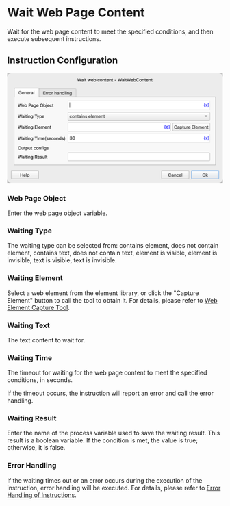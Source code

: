 # Wait Web Page Content

Wait for the web page content to meet the specified conditions, and then execute subsequent instructions.

## Instruction Configuration

![General Configuration Dialog for Waiting for Web Page Content](wait_web_content_general_config.png)

### Web Page Object

Enter the web page object variable.

### Waiting Type

The waiting type can be selected from: contains element, does not contain element, contains text, does not contain text, element is visible, element is invisible, text is visible, text is invisible.

### Waiting Element

Select a web element from the element library, or click the "Capture Element" button to call the tool to obtain it. For details, please refer to [Web Element Capture Tool](../../manual/web_element_capture_tool.md).

### Waiting Text

The text content to wait for.

### Waiting Time

The timeout for waiting for the web page content to meet the specified conditions, in seconds.

If the timeout occurs, the instruction will report an error and call the error handling.

### Waiting Result

Enter the name of the process variable used to save the waiting result. This result is a boolean variable. If the condition is met, the value is true; otherwise, it is false.

### Error Handling

If the waiting times out or an error occurs during the execution of the instruction, error handling will be executed. For details, please refer to [Error Handling of Instructions](../../manual/error_handling.md).
